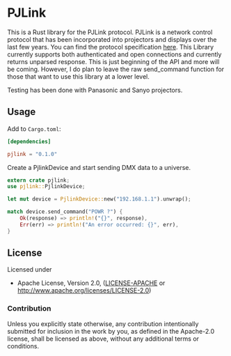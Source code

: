 # PJLink

This is a Rust library for the PJLink protocol.  PJLink is a network control protocol that has been incorporated into projectors and displays over the last few years.  You can find the protocol specification [here](https://www.google.com/url?sa=t&rct=j&q=&esrc=s&source=web&cd=1&cad=rja&uact=8&ved=2ahUKEwj6s-zOkODcAhWEG3wKHbagAloQFjAAegQIABAC&url=https%3A%2F%2Fpjlink.jbmia.or.jp%2Fenglish%2Fdata%2F5-1_PJLink_eng_20131210.pdf&usg=AOvVaw3eWuyry5fcVR1_R-jxrK7J). This Library currently supports both authenticated and open connections and currently returns unparsed response.  This is just beginning of the API and more will be coming. However, I do plan to leave the raw send_command function for those that want to use this library at a lower level.

Testing has been done with Panasonic and Sanyo projectors.

## Usage

Add to `Cargo.toml`:

```toml
[dependencies]

pjlink = "0.1.0"
```

Create a PjlinkDevice and start sending DMX data to a universe.

```rust
extern crate pjlink;
use pjlink::PjlinkDevice;

let mut device = PjlinkDevice::new("192.168.1.1").unwrap();

match device.send_command("POWR ?") {
    Ok(response) => println!("{}", response),
    Err(err) => println!("An error occurred: {}", err),
}

```

## License

Licensed under

 * Apache License, Version 2.0, ([LICENSE-APACHE](LICENSE-APACHE) or http://www.apache.org/licenses/LICENSE-2.0)


### Contribution

Unless you explicitly state otherwise, any contribution intentionally
submitted for inclusion in the work by you, as defined in the Apache-2.0
license, shall be licensed as above, without any additional terms or
conditions.
